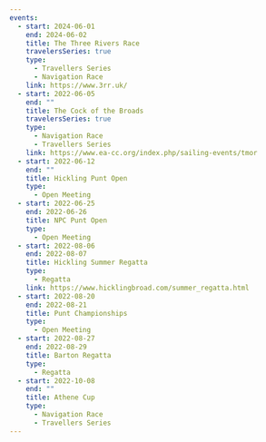 ```yaml
---
events:
  - start: 2024-06-01
    end: 2024-06-02
    title: The Three Rivers Race
    travelersSeries: true
    type:
      - Travellers Series
      - Navigation Race
    link: https://www.3rr.uk/
  - start: 2022-06-05
    end: ""
    title: The Cock of the Broads
    travelersSeries: true
    type:
      - Navigation Race
      - Travellers Series
    link: https://www.ea-cc.org/index.php/sailing-events/tmor
  - start: 2022-06-12
    end: ""
    title: Hickling Punt Open
    type:
      - Open Meeting
  - start: 2022-06-25
    end: 2022-06-26
    title: NPC Punt Open
    type:
      - Open Meeting
  - start: 2022-08-06
    end: 2022-08-07
    title: Hickling Summer Regatta
    type:
      - Regatta
    link: https://www.hicklingbroad.com/summer_regatta.html
  - start: 2022-08-20
    end: 2022-08-21
    title: Punt Championships
    type:
      - Open Meeting
  - start: 2022-08-27
    end: 2022-08-29
    title: Barton Regatta
    type:
      - Regatta
  - start: 2022-10-08
    end: ""
    title: Athene Cup
    type:
      - Navigation Race
      - Travellers Series
---
```

